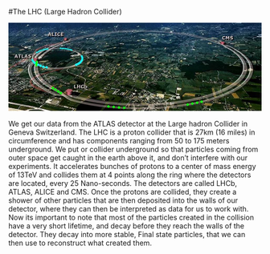 #The LHC (Large Hadron Collider)

![The_LCH](img/LHC.jpg)

We get our data from the ATLAS detector at the Large hadron Collider in Geneva Switzerland.
The LHC is a proton collider that is 27km (16 miles) in circumference and has components ranging from 50 to 175 meters
underground. We put or collider underground so that particles coming from outer space get caught in the earth above it,
and don’t interfere with our experiments. It accelerates bunches of protons to a center of mass energy of 13TeV and collides
them at 4 points along the ring where the detectors are located, every 25 Nano-seconds. The detectors are called LHCb, ATLAS,
ALICE and CMS. Once the protons are collided, they create a shower of other particles that are then deposited into the walls
of our detector, where they can then be interpreted as data for us to work with. Now its important to note that most of the
particles created in the collision have a very short lifetime, and decay before they reach the walls of the detector. They
decay into more stable, Final state particles, that we can then use to reconstruct what created them.








